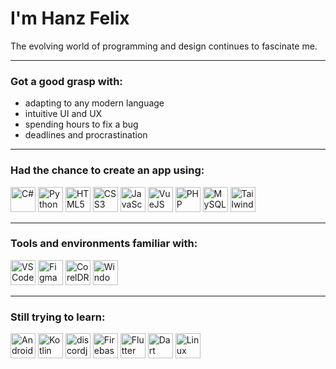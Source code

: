 # I'm Hanz Felix

The evolving world of programming and design continues to fascinate me.

---

### Got a good grasp with:
- adapting to any modern language
- intuitive UI and UX
- spending hours to fix a bug
- deadlines and procrastination

---

### Had the chance to create an app using:

<div class="icons-pl">
<!--img src="https://cdn.jsdelivr.net/gh/devicons/devicon/icons/c/c-original.svg" height="40" title="C" />
<img src="https://cdn.jsdelivr.net/gh/devicons/devicon/icons/cplusplus/cplusplus-original.svg" height="40" title="C++"/-->
<img src="https://cdn.jsdelivr.net/gh/devicons/devicon/icons/csharp/csharp-original.svg" height="40" title="C#"/>
<!--img src="https://cdn.jsdelivr.net/gh/devicons/devicon/icons/java/java-original.svg" height="40" title="Java"/-->
<img src="https://cdn.jsdelivr.net/gh/devicons/devicon/icons/python/python-original.svg" height="40" title="Python"/>
<img src="https://cdn.jsdelivr.net/gh/devicons/devicon/icons/html5/html5-original.svg" height="40" title="HTML5"/>
<img src="https://cdn.jsdelivr.net/gh/devicons/devicon/icons/css3/css3-original.svg" height="40" title="CSS3"/>
<img src="https://cdn.jsdelivr.net/gh/devicons/devicon/icons/javascript/javascript-original.svg" height="40" title="JavaScript"/>
<img src="https://cdn.jsdelivr.net/gh/devicons/devicon/icons/vuejs/vuejs-original.svg" height="40" title="VueJS"/>
<img src="https://cdn.jsdelivr.net/gh/devicons/devicon/icons/php/php-original.svg" height="40" title="PHP"/>
<img src="https://cdn.jsdelivr.net/gh/devicons/devicon/icons/mysql/mysql-original.svg" height="40" title="MySQL"/>
<img src="https://cdn.jsdelivr.net/gh/devicons/devicon/icons/tailwindcss/tailwindcss-plain.svg" height="40" title="Tailwind CSS"/>
<!--img src="https://cdn.jsdelivr.net/gh/devicons/devicon/icons/r/r-original.svg" height="40" title="R"/-->
</div>

---

### Tools and environments familiar with:

<div class="icons-pl">
<img src="https://cdn.jsdelivr.net/gh/devicons/devicon/icons/vscode/vscode-original.svg" height="40" title="VS Code" />
<img src="https://cdn.jsdelivr.net/gh/devicons/devicon/icons/figma/figma-original.svg" height="40" title="Figma"/>
<img src="https://www.corel.com/static/corel/images/product-icons/corel/cdgs-icon-250x250.png" height="40" title="CorelDRAW" />
<img src="https://cdn.jsdelivr.net/gh/devicons/devicon/icons/windows8/windows8-original.svg" height="40" title="Windows" />
</div>

---

### Still trying to learn:

<div class="icons-pl">
<img src="https://cdn.jsdelivr.net/gh/devicons/devicon/icons/androidstudio/androidstudio-original.svg" height="40" title="Android Studio"/>
<img src="https://cdn.jsdelivr.net/gh/devicons/devicon/icons/kotlin/kotlin-original.svg" height="40" title="Kotlin"/>
<img src="https://cdn.jsdelivr.net/gh/devicons/devicon/icons/discordjs/discordjs-original.svg" height="40" title="discordjs"/>
<img src="https://cdn.jsdelivr.net/gh/devicons/devicon/icons/firebase/firebase-plain.svg" height="40" title="Firebase"/>
<img src="https://cdn.jsdelivr.net/gh/devicons/devicon/icons/flutter/flutter-original.svg" height="40" title="Flutter"/>
<img src="https://cdn.jsdelivr.net/gh/devicons/devicon/icons/dart/dart-original.svg" height="40" title="Dart"/>
<img src="https://cdn.jsdelivr.net/gh/devicons/devicon/icons/linux/linux-original.svg" height="40" title="Linux" />
</div>

<!--Icons from https://devicon.dev/-->
